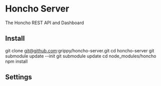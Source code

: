 # Honcho Server
The Honcho REST API and Dashboard

## Install

git clone git@github.com:grippy/honcho-server.git
cd honcho-server
git submodule update --init
git submodule update
cd node_modules/honcho
npm install

## Settings